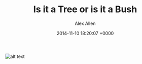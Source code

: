 ﻿---
layout: post
title: "Is it a Tree or is it a Bush"
date: 2014-11-10 18:20:07 +0000
comments: true
categories: Garden
author: Alex Allen
---

![alt text](https://allenar.github.com/images/IMG_21.JPG "Before")

